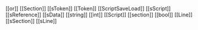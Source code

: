 [[or]]
[[Section]]
[[sToken]]
[[Token]]
[[ScriptSaveLoad]]
[[sScript]]
[[sReference]]
[[sData]]
[[string]]
[[int]]
[[Script]]
[[section]]
[[bool]]
[[Line]]
[[sSection]]
[[sLine]]
